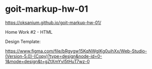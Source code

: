 # goit-markup-hw-01
https://oksanium.github.io/goit-markup-hw-01/

Home Work #2 - HTML

Design Template:

https://www.figma.com/file/bRgygw15KqNWgIKg0uihXx/Web-Studio-(Version-5.0)-(Copy)?type=design&node-id=0-1&mode=design&t=gZtXmYvI5tHuT7wz-0


